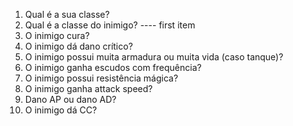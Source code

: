 1. Qual é a sua classe?
2. Qual é a classe do inimigo?
---- first item
3. O inimigo cura?
4. O inimigo dá dano crítico?
5. O inimigo possui muita armadura ou muita vida (caso tanque)?
6. O inimigo ganha escudos com frequência?
7. O inimigo possui resistência mágica?
8. O inimigo ganha attack speed?
9. Dano AP ou dano AD?
10. O inimigo dá CC?
